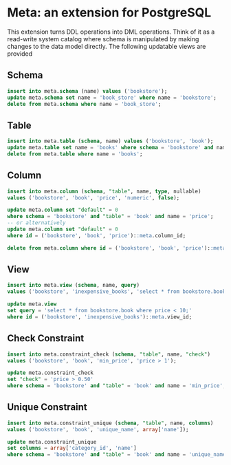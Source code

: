 Meta: an extension for PostgreSQL
=================================

This extension turns DDL operations into DML operations. Think of it as a read-write system catalog where schema is manipulated by making changes to the data model directly. The following updatable views are provided

Schema
------
```sql
insert into meta.schema (name) values ('bookstore');
update meta.schema set name = 'book_store' where name = 'bookstore';
delete from meta.schema where name = 'book_store';
```
Table
-----
```sql
insert into meta.table (schema, name) values ('bookstore', 'book');
update meta.table set name = 'books' where schema = 'bookstore' and name = 'book';
delete from meta.table where name = 'books';
```
Column
------
```sql
insert into meta.column (schema, "table", name, type, nullable)
values ('bookstore', 'book', 'price', 'numeric', false);

update meta.column set "default" = 0
where schema = 'bookstore' and "table" = 'book' and name = 'price';
-- or alternatively
update meta.column set "default" = 0
where id = ('bookstore', 'book', 'price')::meta.column_id;

delete from meta.column where id = ('bookstore', 'book', 'price')::meta.column_id;
```
View
----
```sql
insert into meta.view (schema, name, query)
values ('bookstore', 'inexpensive_books', 'select * from bookstore.book where price < 5;');

update meta.view
set query = 'select * from bookstore.book where price < 10;'
where id = ('bookstore', 'inexpensive_books')::meta.view_id;
```
Check Constraint
----------------
```sql
insert into meta.constraint_check (schema, "table", name, "check")
values ('bookstore', 'book', 'min_price', 'price > 1');

update meta.constraint_check
set "check" = 'price > 0.50'
where schema = 'bookstore' and "table" = 'book' and name = 'min_price';
```
Unique Constraint
-----------------
```sql
insert into meta.constraint_unique (schema, "table", name, columns)
values ('bookstore', 'book', 'unique_name', array['name']);

update meta.constraint_unique
set columns = array['category_id', 'name']
where schema = 'bookstore' and "table" = 'book' and name = 'unique_name';
```
